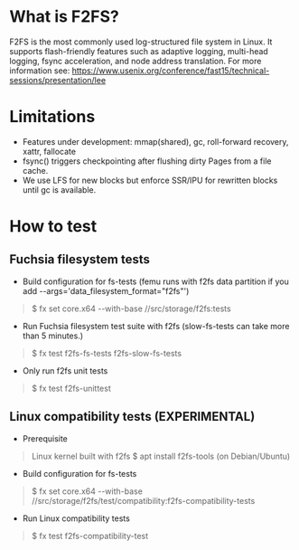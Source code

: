 What is F2FS?
=============
F2FS is the most commonly used log-structured file system in Linux. It supports
flash-friendly features such as adaptive logging, multi-head logging, fsync acceleration,
and node address translation.
For more information see: https://www.usenix.org/conference/fast15/technical-sessions/presentation/lee

Limitations
=============
* Features under development: mmap(shared), gc, roll-forward recovery, xattr, fallocate
* fsync() triggers checkpointing after flushing dirty Pages from a file cache.
* We use LFS for new blocks but enforce SSR/IPU for rewritten blocks until gc is available.

How to test
=============
Fuchsia filesystem tests
-------------
* Build configuration for fs-tests
(femu runs with f2fs data partition if you add --args='data_filesystem_format="f2fs"')
> $ fx set core.x64 --with-base //src/storage/f2fs:tests

* Run Fuchsia filesystem test suite with f2fs (slow-fs-tests can take more than 5 minutes.)
> $ fx test f2fs-fs-tests f2fs-slow-fs-tests

* Only run f2fs unit tests
> $ fx test f2fs-unittest

Linux compatibility tests (EXPERIMENTAL)
-------------
* Prerequisite
> Linux kernel built with f2fs
> $ apt install f2fs-tools (on Debian/Ubuntu)

* Build configuration for fs-tests
> $ fx set core.x64 --with-base //src/storage/f2fs/test/compatibility:f2fs-compatibility-tests

* Run Linux compatibility tests
> $ fx test f2fs-compatibility-test
